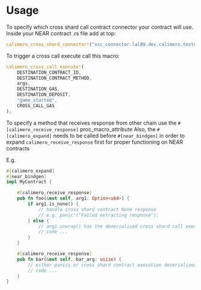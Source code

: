 # Usage

To specify which cross shard call contract connector your contract will use. Inside your NEAR contract .rs file add at top:
```rust
calimero_cross_shard_connector!("xsc_connector.lal89.dev.calimero.testnet");
```

To trigger a cross call execute call this macro:
```rust
calimero_cross_call_execute!(
    DESTINATION_CONTRACT_ID,
    DESTINATION_CONTRACT_METHOD,
    args,
    DESTINATION_GAS,
    DESTINATION_DEPOSIT,
    "game_started",
    CROSS_CALL_GAS
);
```

To specify a method that receives response from other chain use the ``#[calimero_receive_response]`` proc_macro_attribute
Also, the ``#[calimero_expand]`` needs to be called before ``#[near_bindgen]`` in order to expand ``calimero_receive_response`` first
for proper functioning on NEAR contracts

E.g.
```rust
#[calimero_expand]
#[near_bindgen]
impl MyContract {

    #[calimero_receive_response]
    pub fn foo(&mut self, arg1: Option<u64>) {
        if arg1.is_none() {
            // handle cross shard contract None response
            // e.g. panic!("Failed extracting response");
        } else {
            // arg1.unwrap() has the deserialized cross shard call execution result
            // code ...
        }
    }

    #[calimero_receive_response]
    pub fn bar(&mut self, bar_arg: usize) {
        // either panics or cross shard contract execution deserialized into bar_arg
        // code ...
    }
}
```
